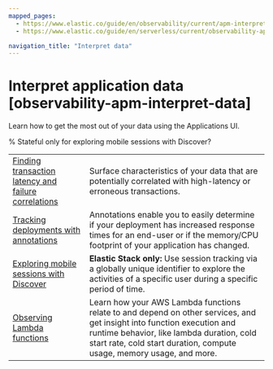 ```yaml
---
mapped_pages:
  - https://www.elastic.co/guide/en/observability/current/apm-interpret-data.html
  - https://www.elastic.co/guide/en/serverless/current/observability-apm-interpret-data.html

navigation_title: "Interpret data"
---
```


# Interpret application data [observability-apm-interpret-data]


Learn how to get the most out of your data using the Applications UI.

% Stateful only for exploring mobile sessions with Discover?

|     |     |
| --- | --- |
| [Finding transaction latency and failure correlations](../../../solutions/observability/apps/find-transaction-latency-failure-correlations.md) | Surface characteristics of your data that are potentially correlated with high-latency or erroneous transactions. |
| [Tracking deployments with annotations](../../../solutions/observability/apps/track-deployments-with-annotations.md) | Annotations enable you to easily determine if your deployment has increased response times for an end-user or if the memory/CPU footprint of your application has changed. |
| [Exploring mobile sessions with Discover](../../../solutions/observability/apps/explore-mobile-sessions-with-discover.md) | **Elastic Stack only:** Use session tracking via a globally unique identifier to explore the activities of a specific user during a specific period of time. |
| [Observing Lambda functions](../../../solutions/observability/apps/observe-lambda-functions.md) | Learn how your AWS Lambda functions relate to and depend on other services, and get insight into function execution and runtime behavior, like lambda duration, cold start rate, cold start duration, compute usage, memory usage, and more. |